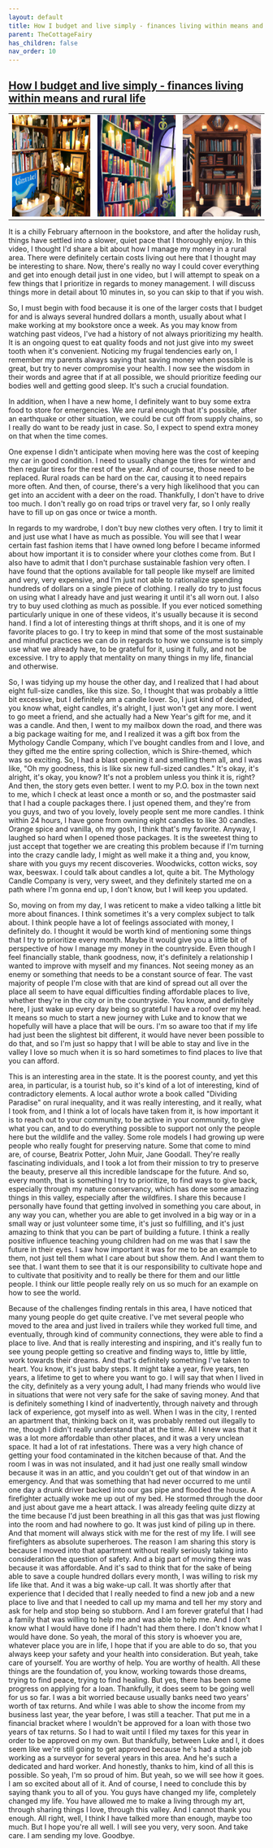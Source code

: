 ```yaml
---
layout: default
title: How I budget and live simply - finances living within means and rural life
parent: TheCottageFairy
has_children: false
nav_order: 10
---
```


## [How I budget and live simply - finances living within means and rural life](https://www.youtube.com/watch?v=o7GyFa90klg)

<div>
<table align="center">
	<tr>
		<td align="center">
			<img src="../../posters/How_I_budget_and_live_simply_-_finances_living_within_means_and_rural_life-[o7GyFa90klg]/generated_00.png" height="200" width="200"/>
		</td>
		<td align="center">
			<img src="../../posters/How_I_budget_and_live_simply_-_finances_living_within_means_and_rural_life-[o7GyFa90klg]/generated_01.png" height="200" width="200"/>
		</td>
		<td align="center">
			<img src="../../posters/How_I_budget_and_live_simply_-_finances_living_within_means_and_rural_life-[o7GyFa90klg]/generated_02.png" height="200" width="200"/>
		</td>
	</tr>
</table>
</div>

It is a chilly February afternoon in the bookstore, and after the holiday rush, things have settled into a slower, quiet pace that I thoroughly enjoy. In this video, I thought I'd share a bit about how I manage my money in a rural area. There were definitely certain costs living out here that I thought may be interesting to share. Now, there's really no way I could cover everything and get into enough detail just in one video, but I will attempt to speak on a few things that I prioritize in regards to money management. I will discuss things more in detail about 10 minutes in, so you can skip to that if you wish.

So, I must begin with food because it is one of the larger costs that I budget for and is always several hundred dollars a month, usually about what I make working at my bookstore once a week. As you may know from watching past videos, I've had a history of not always prioritizing my health. It is an ongoing quest to eat quality foods and not just give into my sweet tooth when it's convenient. Noticing my frugal tendencies early on, I remember my parents always saying that saving money when possible is great, but try to never compromise your health. I now see the wisdom in their words and agree that if at all possible, we should prioritize feeding our bodies well and getting good sleep. It's such a crucial foundation.

In addition, when I have a new home, I definitely want to buy some extra food to store for emergencies. We are rural enough that it's possible, after an earthquake or other situation, we could be cut off from supply chains, so I really do want to be ready just in case. So, I expect to spend extra money on that when the time comes.

One expense I didn't anticipate when moving here was the cost of keeping my car in good condition. I need to usually change the tires for winter and then regular tires for the rest of the year. And of course, those need to be replaced. Rural roads can be hard on the car, causing it to need repairs more often. And then, of course, there's a very high likelihood that you can get into an accident with a deer on the road. Thankfully, I don't have to drive too much. I don't really go on road trips or travel very far, so I only really have to fill up on gas once or twice a month.

In regards to my wardrobe, I don't buy new clothes very often. I try to limit it and just use what I have as much as possible. You will see that I wear certain fast fashion items that I have owned long before I became informed about how important it is to consider where your clothes come from. But I also have to admit that I don't purchase sustainable fashion very often. I have found that the options available for tall people like myself are limited and very, very expensive, and I'm just not able to rationalize spending hundreds of dollars on a single piece of clothing. I really do try to just focus on using what I already have and just wearing it until it's all worn out. I also try to buy used clothing as much as possible. If you ever noticed something particularly unique in one of these videos, it's usually because it is second hand. I find a lot of interesting things at thrift shops, and it is one of my favorite places to go. I try to keep in mind that some of the most sustainable and mindful practices we can do in regards to how we consume is to simply use what we already have, to be grateful for it, using it fully, and not be excessive. I try to apply that mentality on many things in my life, financial and otherwise.

So, I was tidying up my house the other day, and I realized that I had about eight full-size candles, like this size. So, I thought that was probably a little bit excessive, but I definitely am a candle lover. So, I just kind of decided, you know what, eight candles, it's alright, I just won't get any more. I went to go meet a friend, and she actually had a New Year's gift for me, and it was a candle. And then, I went to my mailbox down the road, and there was a big package waiting for me, and I realized it was a gift box from the Mythology Candle Company, which I've bought candles from and I love, and they gifted me the entire spring collection, which is Shire-themed, which was so exciting. So, I had a blast opening it and smelling them all, and I was like, "Oh my goodness, this is like six new full-sized candles." It's okay, it's alright, it's okay, you know? It's not a problem unless you think it is, right? And then, the story gets even better. I went to my P.O. box in the town next to me, which I check at least once a month or so, and the postmaster said that I had a couple packages there. I just opened them, and they're from you guys, and two of you lovely, lovely people sent me more candles. I think within 24 hours, I have gone from owning eight candles to like 30 candles. Orange spice and vanilla, oh my gosh, I think that's my favorite. Anyway, I laughed so hard when I opened those packages. It is the sweetest thing to just accept that together we are creating this problem because if I'm turning into the crazy candle lady, I might as well make it a thing and, you know, share with you guys my recent discoveries. Woodwicks, cotton wicks, soy wax, beeswax. I could talk about candles a lot, quite a bit. The Mythology Candle Company is very, very sweet, and they definitely started me on a path where I'm gonna end up, I don't know, but I will keep you updated.

So, moving on from my day, I was reticent to make a video talking a little bit more about finances. I think sometimes it's a very complex subject to talk about. I think people have a lot of feelings associated with money, I definitely do. I thought it would be worth kind of mentioning some things that I try to prioritize every month. Maybe it would give you a little bit of perspective of how I manage my money in the countryside. Even though I feel financially stable, thank goodness, now, it's definitely a relationship I wanted to improve with myself and my finances. Not seeing money as an enemy or something that needs to be a constant source of fear. The vast majority of people I'm close with that are kind of spread out all over the place all seem to have equal difficulties finding affordable places to live, whether they're in the city or in the countryside. You know, and definitely here, I just wake up every day being so grateful I have a roof over my head. It means so much to start a new journey with Luke and to know that we hopefully will have a place that will be ours. I'm so aware too that if my life had just been the slightest bit different, it would have never been possible to do that, and so I'm just so happy that I will be able to stay and live in the valley I love so much when it is so hard sometimes to find places to live that you can afford.

This is an interesting area in the state. It is the poorest county, and yet this area, in particular, is a tourist hub, so it's kind of a lot of interesting, kind of contradictory elements. A local author wrote a book called "Dividing Paradise" on rural inequality, and it was really interesting, and it really, what I took from, and I think a lot of locals have taken from it, is how important it is to reach out to your community, to be active in your community, to give what you can, and to do everything possible to support not only the people here but the wildlife and the valley. Some role models I had growing up were people who really fought for preserving nature. Some that come to mind are, of course, Beatrix Potter, John Muir, Jane Goodall. They're really fascinating individuals, and I took a lot from their mission to try to preserve the beauty, preserve all this incredible landscape for the future. And so, every month, that is something I try to prioritize, to find ways to give back, especially through my nature conservancy, which has done some amazing things in this valley, especially after the wildfires. I share this because I personally have found that getting involved in something you care about, in any way you can, whether you are able to get involved in a big way or in a small way or just volunteer some time, it's just so fulfilling, and it's just amazing to think that you can be part of building a future. I think a really positive influence teaching young children had on me was that I saw the future in their eyes. I saw how important it was for me to be an example to them, not just tell them what I care about but show them. And I want them to see that. I want them to see that it is our responsibility to cultivate hope and to cultivate that positivity and to really be there for them and our little people. I think our little people really rely on us so much for an example on how to see the world.

Because of the challenges finding rentals in this area, I have noticed that many young people do get quite creative. I've met several people who moved to the area and just lived in trailers while they worked full time, and eventually, through kind of community connections, they were able to find a place to live. And that is really interesting and inspiring, and it's really fun to see young people getting so creative and finding ways to, little by little, work towards their dreams. And that's definitely something I've taken to heart. You know, it's just baby steps. It might take a year, five years, ten years, a lifetime to get to where you want to go. I will say that when I lived in the city, definitely as a very young adult, I had many friends who would live in situations that were not very safe for the sake of saving money. And that is definitely something I kind of inadvertently, through naivety and through lack of experience, got myself into as well. When I was in the city, I rented an apartment that, thinking back on it, was probably rented out illegally to me, though I didn't really understand that at the time. All I knew was that it was a lot more affordable than other places, and it was a very unclean space. It had a lot of rat infestations. There was a very high chance of getting your food contaminated in the kitchen because of that. And the room I was in was not insulated, and it had just one really small window because it was in an attic, and you couldn't get out of that window in an emergency. And that was something that had never occurred to me until one day a drunk driver backed into our gas pipe and flooded the house. A firefighter actually woke me up out of my bed. He stormed through the door and just about gave me a heart attack. I was already feeling quite dizzy at the time because I'd just been breathing in all this gas that was just flowing into the room and had nowhere to go. It was just kind of piling up in there. And that moment will always stick with me for the rest of my life. I will see firefighters as absolute superheroes. The reason I am sharing this story is because I moved into that apartment without really seriously taking into consideration the question of safety. And a big part of moving there was because it was affordable. And it's sad to think that for the sake of being able to save a couple hundred dollars every month, I was willing to risk my life like that. And it was a big wake-up call. It was shortly after that experience that I decided that I really needed to find a new job and a new place to live and that I needed to call up my mama and tell her my story and ask for help and stop being so stubborn. And I am forever grateful that I had a family that was willing to help me and was able to help me. And I don't know what I would have done if I hadn't had them there. I don't know what I would have done. So yeah, the moral of this story is whoever you are, whatever place you are in life, I hope that if you are able to do so, that you always keep your safety and your health into consideration. But yeah, take care of yourself. You are worthy of help. You are worthy of health. All these things are the foundation of, you know, working towards those dreams, trying to find peace, trying to find healing. But yes, there has been some progress on applying for a loan. Thankfully, it does seem to be going well for us so far. I was a bit worried because usually banks need two years' worth of tax returns. And while I was able to show the income from my business last year, the year before, I was still a teacher. That put me in a financial bracket where I wouldn't be approved for a loan with those two years of tax returns. So I had to wait until I filed my taxes for this year in order to be approved on my own. But thankfully, between Luke and I, it does seem like we're still going to get approved because he's had a stable job working as a surveyor for several years in this area. And he's such a dedicated and hard worker. And honestly, thanks to him, kind of all this is possible. So yeah, I'm so proud of him. But yeah, so we will see how it goes. I am so excited about all of it. And of course, I need to conclude this by saying thank you to all of you. You guys have changed my life, completely changed my life. You have allowed me to make a living through my art, through sharing things I love, through this valley. And I cannot thank you enough. All right, well, I think I have talked more than enough, maybe too much. But I hope you're all well. I will see you very, very soon. And take care. I am sending my love. Goodbye.